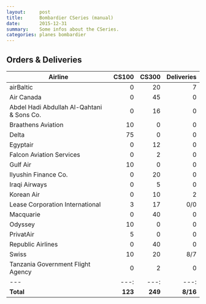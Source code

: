 ```yaml
---
layout:     post
title:      Bombardier CSeries (manual)
date:       2015-12-31
summary:    Some infos about the CSeries.
categories: planes bombardier
---
```


## Orders & Deliveries

Airline | CS100 | CS300 | Deliveries
--- | ---:| ---:| ---:
airBaltic | 0 | 20 | 7
Air Canada | 0 | 45 | 0
Abdel Hadi Abdullah Al-Qahtani & Sons Co. | 0 | 16 | 0
Braathens Aviation | 10 | 0 | 0
Delta | 75 | 0 | 0
Egyptair | 0 | 12 | 0
Falcon Aviation Services | 0 | 2 | 0
Gulf Air | 10 | 0 | 0
Ilyushin Finance Co. | 0 | 20 | 0
Iraqi Airways | 0 | 5 | 0
Korean Air | 0 | 10 | 2
Lease Corporation International | 3 | 17 | 0/0
Macquarie | 0 | 40 | 0
Odyssey | 10 | 0 | 0
PrivatAir | 5 | 0 | 0
Republic Airlines | 0 | 40 | 0
Swiss | 10 | 20 | 8/7
Tanzania Government Flight Agency | 0 | 2 | 0
--- | ---:| ---:| ---:
**Total** | **123** | **249** | **8/16**
